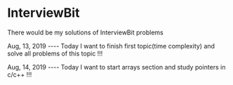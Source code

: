 # InterviewBit
There would be my solutions of InterviewBit problems

Aug, 13, 2019 ---- Today I want to finish first topic(time complexity) and solve all problems of this topic !!!

Aug, 14, 2019 ---- Today I want to start arrays section and study pointers in c/c++ !!!
